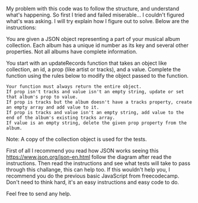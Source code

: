 My problem with this code was to follow the structure, and understand what's happening. 
So first I tried and failed miserable... I couldn't figured what's was asking.
I will try explain how I figure out to solve.
Below are the instructions:

You are given a JSON object representing a part of your musical album collection. Each album has a unique id number as its key and several other properties. 
Not all albums have complete information.

You start with an updateRecords function that takes an object like collection, an id, a prop (like artist or tracks), and a value. 
Complete the function using the rules below to modify the object passed to the function.

    Your function must always return the entire object.
    If prop isn't tracks and value isn't an empty string, update or set that album's prop to value.
    If prop is tracks but the album doesn't have a tracks property, create an empty array and add value to it.
    If prop is tracks and value isn't an empty string, add value to the end of the album's existing tracks array.
    If value is an empty string, delete the given prop property from the album.

Note: A copy of the collection object is used for the tests.

First of all I recommend you read how JSON works seeing this https://www.json.org/json-en.html follow the diagram after read the instructions.
Then read the instructions and see what tests will take to pass through this challange, this can help too.
If this wouldn't help you, I recommend you do the previous basic JavaScript from freecodecamp.
Don't need to think hard, it's an easy instructions and easy code to do.

Feel free to send any help.
